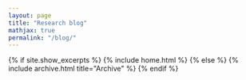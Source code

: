 ```yaml
---
layout: page
title: "Research blog"
mathjax: true
permalink: "/blog/"
---
```


{% if site.show_excerpts %}
  {% include home.html %}
{% else %}
  {% include archive.html title="Archive" %}
{% endif %}
